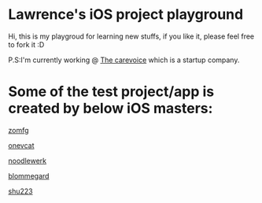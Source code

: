 # Lawrence's iOS project playground

Hi, this is my playgroud for learning new stuffs, if you like it, please feel free to fork it :D

P.S:I'm currently working @ [The carevoice](http://www.thecarevoice.com) which is a startup company.


# Some of the test project/app is created by below iOS masters:

[zomfg](https://github.com/zomfg)

[onevcat](https://github.com/onevcat)

[noodlewerk](https://github.com/noodlewerk)

[blommegard](https://github.com/blommegard)

[shu223](https://github.com/shu223)
